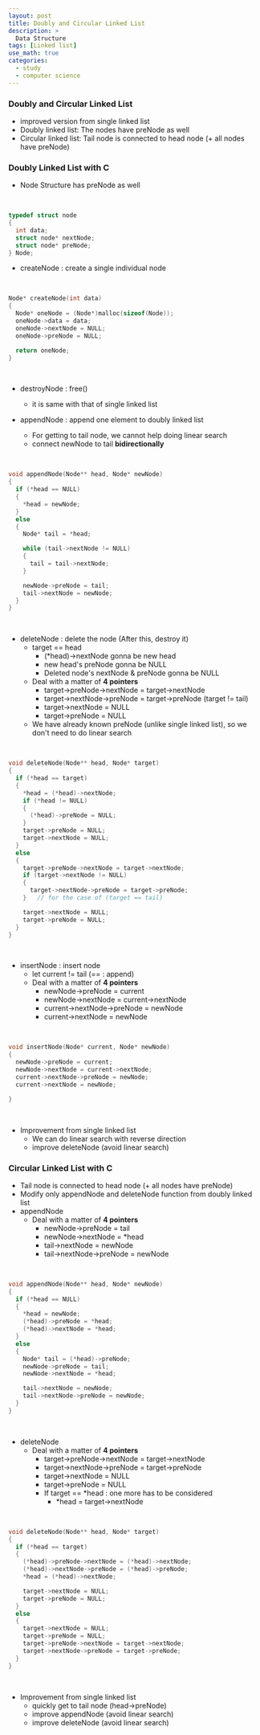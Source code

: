 ```yaml
---
layout: post
title: Doubly and Circular Linked List
description: >
  Data Structure
tags: [Linked list]
use_math: true
categories:
  - study
  - computer science
---
```

### Doubly and Circular Linked List
* improved version from single linked list
* Doubly linked list: The nodes have preNode as well
* Circular linked list: Tail node is connected to head node (+ all nodes have preNode)

### Doubly Linked List with C
* Node Structure has preNode as well

<br>

~~~c
typedef struct node
{
  int data;
  struct node* nextNode;
  struct node* preNode;
} Node;
~~~

* createNode : create a single individual node

<br>

~~~c
Node* createNode(int data)
{
  Node* oneNode = (Node*)malloc(sizeof(Node));
  oneNode->data = data;
  oneNode->nextNode = NULL;
  oneNode->preNode = NULL;

  return oneNode;
}
~~~

<br>

* destroyNode : free()
  * it is same with that of single linked list

* appendNode : append one element to doubly linked list
  * For getting to tail node, we cannot help doing linear search
  * connect newNode to tail **bidirectionally**

<br>

~~~c
void appendNode(Node** head, Node* newNode)
{
  if (*head == NULL)
  {
    *head = newNode;
  }
  else
  {
    Node* tail = *head;

    while (tail->nextNode != NULL)
    {
      tail = tail->nextNode;
    }

    newNode->preNode = tail;
    tail->nextNode = newNode;  
  }
}
~~~

<br>

* deleteNode : delete the node (After this, destroy it)
  * target == head
    * (*head)->nextNode gonna be new head
    * new head's preNode gonna be NULL
    * Deleted node's nextNode & preNode gonna be NULL
  * Deal with a matter of **4 pointers**
    * target->preNode->nextNode = target->nextNode
    * target->nextNode->preNode = target->preNode (target != tail)
    * target->nextNode = NULL
    * target->preNode = NULL
  * We have already known preNode (unlike single linked list), so we don't need to do linear search


<br>

~~~c
void deleteNode(Node** head, Node* target)
{
  if (*head == target)
  {
    *head = (*head)->nextNode;
    if (*head != NULL)
    {
      (*head)->preNode = NULL;
    }
    target->preNode = NULL;
    target->nextNode = NULL;
  }
  else
  {
    target->preNode->nextNode = target->nextNode;
    if (target->nextNode != NULL)
    {
      target->nextNode->preNode = target->preNode;
    }   // for the case of (target == tail)

    target->nextNode = NULL;
    target->preNode = NULL;
  }
}
~~~

<br>

* insertNode : insert node
  * let current != tail (== : append)
  * Deal with a matter of **4 pointers**
    * newNode->preNode = current
    * newNode->nextNode = current->nextNode
    * current->nextNode->preNode = newNode
    * current->nextNode = newNode

<br>

~~~c
void insertNode(Node* current, Node* newNode)
{
  newNode->preNode = current;
  newNode->nextNode = current->nextNode;
  current->nextNode->preNode = newNode;
  current->nextNode = newNode;

}
~~~

<br>

* Improvement from single linked list
  * We can do linear search with reverse direction
  * improve deleteNode (avoid linear search)

### Circular Linked List with C
* Tail node is connected to head node (+ all nodes have preNode)
* Modify only appendNode and deleteNode function from doubly linked list
* appendNode
  * Deal with a matter of **4 pointers**
    * newNode->preNode = tail
    * newNode->nextNode = *head
    * tail->nextNode = newNode
    * tail->nextNode->preNode = newNode

<br>

~~~c
void appendNode(Node** head, Node* newNode)
{
  if (*head == NULL)
  {
    *head = newNode;
    (*head)->preNode = *head;
    (*head)->nextNode = *head;
  }
  else
  {
    Node* tail = (*head)->preNode;
    newNode->preNode = tail;
    newNode->nextNode = *head;

    tail->nextNode = newNode;
    tail->nextNode->preNode = newNode;
  }
}
~~~

<br>

* deleteNode
  * Deal with a matter of **4 pointers**
    * target->preNode->nextNode = target->nextNode
    * target->nextNode->preNode = target->preNode
    * target->nextNode = NULL
    * target->preNode = NULL
    * If target == *head : one more has to be considered
      * *head = target->nextNode


<br>

~~~c
void deleteNode(Node** head, Node* target)
{
  if (*head == target)
  {
    (*head)->preNode->nextNode = (*head)->nextNode;
    (*head)->nextNode->preNode = (*head)->preNode;
    *head = (*head)->nextNode;

    target->nextNode = NULL;
    target->preNode = NULL;
  }
  else
  {
    target->nextNode = NULL;
    target->preNode = NULL;
    target->preNode->nextNode = target->nextNode;
    target->nextNode->preNode = target->preNode;
  }
}


~~~

<br>

* Improvement from single linked list
  * quickly get to tail node (head->preNode)
  * improve appendNode (avoid linear search)
  * improve deleteNode (avoid linear search)
